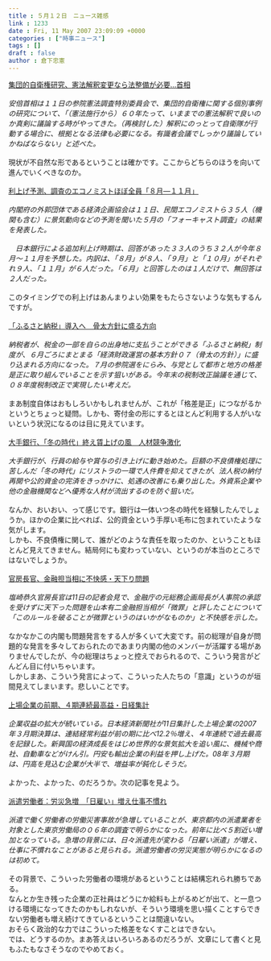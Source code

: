 ```yaml
---
title : ５月１２日　ニュース雑感
link : 1233
date : Fri, 11 May 2007 23:09:09 +0000
categories : ["時事ニュース"]
tags : []
draft : false
author : 倉下忠憲
---
```


<A HREF="http://www.yomiuri.co.jp/politics/news/20070511i315.htm" TARGET="_blank">集団的自衛権研究、憲法解釈変更なら法整備が必要…首相</A><BR><BR><I>安倍首相は１１日の参院憲法調査特別委員会で、集団的自衛権に関する個別事例の研究について、「（憲法施行から）６０年たって、いままでの憲法解釈で良いのか真剣に議論する時がやってきた。（再検討した）解釈にのっとって自衛隊が行動する場合に、根拠となる法律も必要になる。有識者会議でしっかり議論していかねばならない」と述べた。</I><BR><BR>現状が不自然な形であるということは確かです。ここからどちらのほうを向いて進んでいくべきなのか。<BR><BR><A HREF="http://www.yomiuri.co.jp/atmoney/news/20070511i212.htm" TARGET="_blank">利上げ予測、調査のエコノミストほぼ全員「８月―１１月」</A><BR><BR><I>内閣府の外郭団体である経済企画協会は１１日、民間エコノミストら３５人（機関も含む）に景気動向などの予測を聞いた５月の「フォーキャスト調査」の結果を発表した。<BR><BR>　日本銀行による追加利上げ時期は、回答があった３３人のうち３２人が今年８月～１１月を予想した。内訳は、「８月」が８人、「９月」と「１０月」がそれぞれ９人、「１１月」が６人だった。「６月」と回答したのは１人だけで、無回答は２人だった。</I><BR><BR>このタイミングでの利上げはあんまりよい効果をもたらさないような気もするんですが。<BR><BR><A HREF="http://www.asahi.com/politics/update/0512/TKY200705110371.html" TARGET="_blank">「ふるさと納税」導入へ　骨太方針に盛る方向</A><BR><BR><I>納税者が、税金の一部を自らの出身地に支払うことができる「ふるさと納税」制度が、６月ごろにまとまる「経済財政運営の基本方針０７（骨太の方針）」に盛り込まれる方向になった。７月の参院選をにらみ、与党として都市と地方の格差是正に取り組んでいることを示す狙いがある。今年末の税制改正論議を通じて、０８年度税制改正で実現したい考えだ。 </I><BR><BR>まあ制度自体はおもしろいかもしれませんが、これが「格差是正」につながるかというとちょっと疑問。しかも、寄付金の形にするとほとんど利用する人がいないという状況になるのは目に見えています。<BR><BR><A HREF="http://www.asahi.com/business/update/0512/TKY200705110367.html" TARGET="_blank">大手銀行、「冬の時代」終え賃上げの風　人材競争激化</A><BR><BR><I>大手銀行が、行員の給与や賞与の引き上げに動き始めた。巨額の不良債権処理に苦しんだ「冬の時代」にリストラの一環で人件費を抑えてきたが、法人税の納付再開や公的資金の完済をきっかけに、処遇の改善にも乗り出した。外資系企業や他の金融機関などへ優秀な人材が流出するのを防ぐ狙いだ。 </I><BR><BR>なんか、おいおい、って感じです。銀行は一体いつ冬の時代を経験したんでしょうか。ほかの企業に比べれば、公的資金という手厚い毛布に包まれていたような気がします。<BR>しかも、不良債権に関して、誰がどのような責任を取ったのか、ということもほとんど見えてきません。結局何にも変わっていない、というのが本当のところではないでしょうか。<BR><BR><A HREF="http://www.nikkei.co.jp/news/seiji/20070512AT3S1102211052007.html" TARGET="_blank">官房長官、金融担当相に不快感・天下り問題</A><BR><BR><I>塩崎恭久官房長官は11日の記者会見で、金融庁の元総務企画局長が人事院の承認を受けずに天下った問題を山本有二金融担当相が「微罪」と評したことについて「このルールを破ることが微罪というのはいかがなものか」と不快感を示した。</I><BR><BR>なかなかこの内閣も問題発言をする人が多くいて大変です。前の総理が自身が問題的な発言を多々しておられたのであまり内閣の他のメンバーが活躍する場がありませんでしたが、今の総理はちょっと控えでおられるので、こういう発言がどんどん目に付いちゃいます。<BR>しかしまあ、こういう発言によって、こういった人たちの「意識」というのが垣間見えてしまいます。悲しいことです。<BR><BR><A HREF="http://www.nikkei.co.jp/news/main/20070512AT2D1002A11052007.html" TARGET="_blank">上場企業の前期、４期連続最高益・日経集計</A> <BR><BR><I>企業収益の拡大が続いている。日本経済新聞社が11日集計した上場企業の2007年３月期決算は、連結経常利益が前の期に比べ12.2％増え、４年連続で過去最高を記録した。新興国の経済成長をはじめ世界的な景気拡大を追い風に、機械や商社、自動車などがけん引。円安も輸出企業の利益を押し上げた。08年３月期は、円高を見込む企業が大半で、増益率が鈍化しそうだ。 </I><BR><BR>よかった、よかった、のだろうか。次の記事を見よう。<BR><BR><A HREF="http://www.mainichi-msn.co.jp/today/news/20070512k0000m040149000c.html" TARGET="_blank">派遣労働者：労災急増　「日雇い」増え仕事不慣れ</A><BR><BR><I>派遣で働く労働者の労働災害事故が急増していることが、東京都内の派遣業者を対象とした東京労働局の０６年の調査で明らかになった。前年に比べ５割近い増加となっている。急増の背景には、日々派遣先が変わる「日雇い派遣」が増え、仕事に不慣れなことがあると見られる。派遣労働者の労災実態が明らかになるのは初めて。</I><BR><BR>その背景で、こういった労働者の環境があるということは結構忘れられ勝ちである。<BR>なんとか生き残った企業の正社員はどうにか給料も上がるめどが出て、と一息つける環境になってきたのかもしれないが、そういう環境を思い描くことすらできない労働者も増え続けてきているということは間違いない。<BR>おそらく政治的な力ではこういった格差をなくすことはできない。<BR>では、どうするのか。まあ答えはいろいろあるのだろうが、文章にして書くと見もふたもなさそうなのでやめておく。<BR><BR><BR><BR><BR><br><br>
